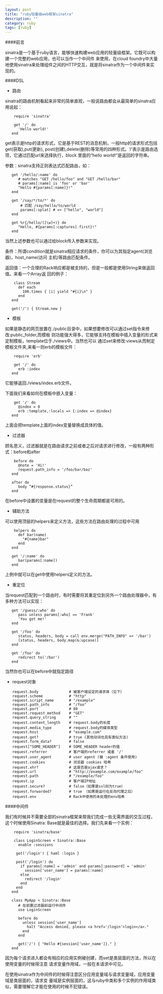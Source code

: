 ```yaml
---
layout: post
title: "ruby轻量级web框架sinatra"
description: ""
category: ruby
tags: [ruby]
---
```

####前言

sinatra是一个基于ruby语言，能够快速构建web应用的轻量级框架。它既可以构建一个完整的web应用，也可以当作一个中间件
来使用，在cloud foundry中大量地使用sinatra来处理组件之间的HTTP交互，就是将sinatra作为一个中间件来实现的。

####DSL

  * 路由

sinatra的路由机制看起来非常的简单直观，一般说路由都会从最简单的sinatra应用说起：

        require 'sinatra'
        
        get '/' do
          'Hello world!'
       end
get表示是http的请求形式，它是基于REST的消息机制，一般http的请求形式包括get(获取),put(更新),
post(创建),delete(删除)等常用的四种形式。‘/’表示是路由选项，它通过匹配url来选择执行，block
里面的“hello world!”是返回的字符串。

   参数：sinatra支持正则表达式匹配路由，如：
   
       get '/hello/:name' do
          # matches "GET /hello/foo" and "GET /hello/bar"
          # params[:name] is 'foo' or 'bar'
          "Hello #{params[:name]}!"
       end
       
       get '/say/*/to/*' do
           # 匹配 /say/hello/to/world
           params[:splat] # => ["hello", "world"]
       end
       
       get %r{/hello/([\w]+)} do
          "Hello, #{params[:captures].first}!"
       end
当然上述参数也可以通过给block传入参数来实现。

   条件：所谓condition就是sinatra相应请求的条件，你可以为其指定agent(浏览器)，host_name(访问
主机)等路由匹配条件。

   返回值：一个合理的Rack响应都是被支持的，但是一般都是使用String来做返回值。来看一个Array返
回的例子：

        class Stream
          def each
            100.times { |i| yield "#{i}\n" }
          end
       end

       get('/') { Stream.new }
       
  * 模板

如果是静态的网页放置在./public目录中，如果想要修改可以通过set指令来修改:public_folder,而模板
则功能强大得多，它能够支持在模板中插入变量的形式来定制模板，template位于./views中。当然也可以
通过set来修改:views从而制定模板文件夹,来看一则erb的模板文件：

        require 'erb'

        get '/' do
          erb :index
       end
它能够返回./views/index.erb文件。

下面我们来看如何在模板中嵌入变量：

        get '/' do
          @index = 0
          erb :template,:locals => {:index => @index}
       end
上面会把template上面的index变量替换成具体的值。

  * 过滤器

顾名思义，过滤器就是在路由请求之前或者之后对请求进行修改，一般有两种形式：before和after

        before do
          @note = 'Hi!'
          request.path_info = '/foo/bar/baz'
       end
       
       after do
          body “#{response.status}”
       end
在before中设置的变量是在request的整个生命周期都是可用的。

  * 辅助方法

可以使用顶层的helpers来定义方法，这些方法在路由处理的过程中可用

        helpers do
          def bar(name)
            "#{name}bar"
          end
       end

       get '/:name' do
          bar(params[:name])
       end
上例中就可以在get中使用helpers定义的方法。

  * 重定位
   
当request匹配到一个路由时，有时需要将其重定位到另外一个路由处理器中，有多种方法可以实现：

       get '/guess/:who' do
          pass unless params[:who] == 'Frank'
          'You got me!'
       end
       
       get '/foo' do
          status, headers, body = call env.merge("PATH_INFO" => '/bar')
          [status, headers, body.map(&:upcase)]
       end
       
       get '/foo' do
          redirect to('/bar')
       end
当然你也可以在before中就指定路径

  * request对象

        request.body              # 被客户端设定的请求体（见下）
        request.scheme            # "http"
        request.script_name       # "/example"
        request.path_info         # "/foo"
        request.port              # 80
        request.request_method    # "GET"
        request.query_string      # ""
        request.content_length    # request.body的长度
        request.media_type        # request.body的媒体类型
        request.host              # "example.com"
        request.get?              # true (其他动词也具有类似方法)
        request.form_data?        # false
        request["SOME_HEADER"]    # SOME_HEADER header的值
        request.referrer          # 客户端的referrer 或者 '/'
        request.user_agent        # user agent (被 :agent 条件使用)
        request.cookies           # 浏览器 cookies 哈希
        request.xhr?              # 这是否是ajax请求？
        request.url               # "http://example.com/example/foo"
        request.path              # "/example/foo"
        request.ip                # 客户端IP地址
        request.secure?           # false（如果是ssl则为true）
        request.forwarded?        # true （如果是运行在反向代理之后）
        request.env               # Rack中使用的未处理的env哈希


####中间件

我们有时候并不需要全部的sinatra框架来帮我们完成一些无需界面的交互过程，这个时候使用Sinatra:
Base就是最佳的选择。我们先来看一个实例：

        require 'sinatra/base'

        class LoginScreen < Sinatra::Base
          enable :sessions

         get('/login') { haml :login }

         post('/login') do
           if params[:name] = 'admin' and params[:password] = 'admin'
             session['user_name'] = params[:name]
           else
             redirect '/login'
           end
         end  
       end

       class MyApp < Sinatra::Base
          # 在前置过滤器前运行中间件
          use LoginScreen

          before do
            unless session['user_name']
              halt "Access denied, please <a href='/login'>login</a>."
            end
          end

          get('/') { "Hello #{session['user_name']}." }
       end

因为每个请求进入都会有相应的应用实例被创建，而set是类层面的方法，所以在使用变量的时候得注意
请求变量作用域，一般在本请求中可见。

在使用sinatra作为中间件的时候得注意区分应用变量域与请求变量域，应用变量域是类层面的，请求变
量域是实例层面的，这与ruby中类和多个实例的作用域类似，需要理解它才能在使用的时候不犯错误。
















        

   

     


















        























































        
        
        
        
        
        
        
        
        
        
        
        
        
        
        
        
        
        
        
        
        
        
        
        
        
        
        
        
        
        
        
        
        


































































  






























   
   
  
  
	
	
	
	
	
	
	
	
	
	
	
	
  